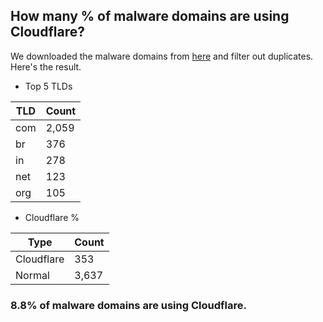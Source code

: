 ## How many % of malware domains are using Cloudflare?


We downloaded the malware domains from [here](https://urlhaus.abuse.ch) and filter out duplicates.
Here's the result.


[//]: # (start replacement)


- Top 5 TLDs

| TLD | Count |
| --- | --- |
| com | 2,059 |
| br | 376 |
| in | 278 |
| net | 123 |
| org | 105 |


- Cloudflare %

| Type | Count |
| --- | --- |
| Cloudflare | 353 |
| Normal | 3,637 |


### 8.8% of malware domains are using Cloudflare.